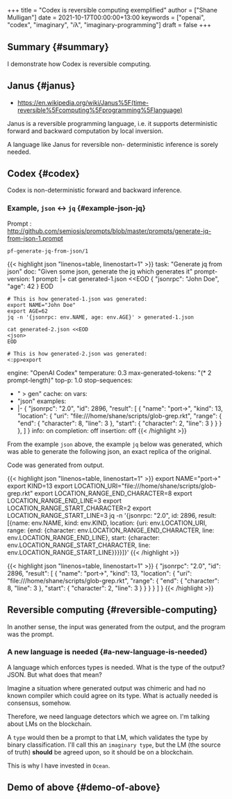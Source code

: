 +++
title = "Codex is reversible computing exemplified"
author = ["Shane Mulligan"]
date = 2021-10-17T00:00:00+13:00
keywords = ["openai", "codex", "imaginary", "𝑖λ", "imaginary-programming"]
draft = false
+++

## Summary {#summary}

I demonstrate how Codex is reversible computing.


## Janus {#janus}

-   <https://en.wikipedia.org/wiki/Janus%5F(time-reversible%5Fcomputing%5Fprogramming%5Flanguage)>

Janus is a reversible programming language,
i.e. it supports deterministic forward and
backward computation by local inversion.

A language like Janus for reversible non-
deterministic inference is sorely needed.


## Codex {#codex}

Codex is non-deterministic forward and
backward inference.


### Example, `json` <-> `jq` {#example-json-jq}

Prompt
: <http://github.com/semiosis/prompts/blob/master/prompts/generate-jq-from-json-1.prompt>

`pf-generate-jq-from-json/1`

{{< highlight json "linenos=table, linenostart=1" >}}
task: "Generate jq from json"
doc: "Given some json, generate the jq which generates it"
prompt-version: 1
prompt: |+
    cat generated-1.json <<EOD
    {
      "jsonrpc": "John Doe",
      "age": 42
    }
    EOD

    # This is how generated-1.json was generated:
    export NAME="John Doe"
    export AGE=62
    jq -n '{jsonrpc: env.NAME, age: env.AGE}' > generated-1.json

    cat generated-2.json <<EOD
    <json>
    EOD

    # This is how generated-2.json was generated:
    <:pp>export
engine: "OpenAI Codex"
temperature: 0.3
max-generated-tokens: "(* 2 prompt-length)"
top-p: 1.0
stop-sequences:
- " > gen"
cache: on
vars:
- "json"
examples:
- |-
    {
      "jsonrpc": "2.0",
      "id": 2896,
      "result": [
        {
          "name": "port->",
          "kind": 13,
          "location": {
            "uri": "file:///home/shane/scripts/glob-grep.rkt",
            "range": {
              "end": {
                "character": 8,
                "line": 3
              },
              "start": {
                "character": 2,
                "line": 3
              }
            }
          }
        },
      ]
    }
info: on
completion: off
insertion: off
{{< /highlight >}}

From the example `json` above, the example
`jq` below was generated, which was able to
generate the following json, an exact replica
of the original.

Code was generated from output.

{{< highlight json "linenos=table, linenostart=1" >}}
export NAME="port->"
export KIND=13
export LOCATION_URI="file:///home/shane/scripts/glob-grep.rkt"
export LOCATION_RANGE_END_CHARACTER=8
export LOCATION_RANGE_END_LINE=3
export LOCATION_RANGE_START_CHARACTER=2
export LOCATION_RANGE_START_LINE=3
jq -n '{jsonrpc: "2.0", id: 2896, result: [{name: env.NAME, kind: env.KIND, location: {uri: env.LOCATION_URI, range: {end: {character: env.LOCATION_RANGE_END_CHARACTER, line: env.LOCATION_RANGE_END_LINE}, start: {character: env.LOCATION_RANGE_START_CHARACTER, line: env.LOCATION_RANGE_START_LINE}}}}]}'
{{< /highlight >}}

{{< highlight json "linenos=table, linenostart=1" >}}
{
  "jsonrpc": "2.0",
  "id": 2896,
  "result": [
    {
      "name": "port->",
      "kind": 13,
      "location": {
        "uri": "file:///home/shane/scripts/glob-grep.rkt",
        "range": {
          "end": {
            "character": 8,
            "line": 3
          },
          "start": {
            "character": 2,
            "line": 3
          }
        }
      }
    }
  ]
}
{{< /highlight >}}


## Reversible computing {#reversible-computing}

In another sense, the input was generated from
the output, and the program was the prompt.


### A new language is needed {#a-new-language-is-needed}

A language which enforces types is needed.
What is the type of the output? JSON. But what
does that mean?

Imagine a situation where generated output was
chimeric and had no known compiler which could
agree on its type. What is actually needed is
consensus, somehow.

Therefore, we need language detectors which we
agree on. I'm talking about LMs on the
blockchain.

A `type` would then be a prompt to that LM,
which validates the type by binary
classification. I'll call this an `imaginary type`, but the LM (the source of truth)
**should** be agreed upon, so it should be on a
blockchain.

This is why I have invested in `Ocean`.


## Demo of above {#demo-of-above}

<!-- Play on asciinema.com -->
<!-- <a title="asciinema recording" href="https://asciinema.org/a/JzeWyo2hOyKtdDqgfzpAXz0G9" target="_blank"><img alt="asciinema recording" src="https://asciinema.org/a/JzeWyo2hOyKtdDqgfzpAXz0G9.svg" /></a> -->
<!-- Play on the blog -->
<script src="https://asciinema.org/a/JzeWyo2hOyKtdDqgfzpAXz0G9.js" id="asciicast-JzeWyo2hOyKtdDqgfzpAXz0G9" async></script>